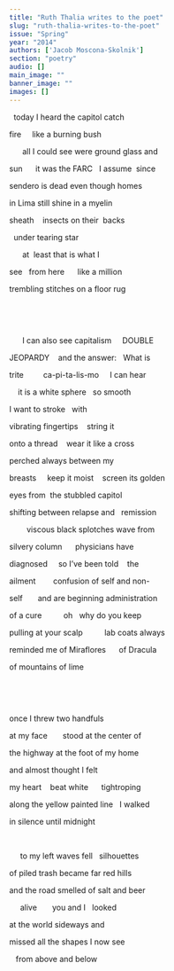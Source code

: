 ```yaml
---
title: "Ruth Thalia writes to the poet"
slug: "ruth-thalia-writes-to-the-poet"
issue: "Spring"
year: "2014"
authors: ['Jacob Moscona-Skolnik']
section: "poetry"
audio: []
main_image: ""
banner_image: ""
images: []
---
```

  today I heard the capitol catch

 fire     like a burning bush

       all I could see were ground glass and

 sun      it was the FARC   I assume  since

 sendero is dead even though homes 

 in Lima still shine in a myelin

 sheath    insects on their  backs

   under tearing star

       at  least that is what I 

 see   from here      like a million 

 trembling stitches on a floor rug    

  

  

       I can also see capitalism     DOUBLE 

 JEOPARDY    and the answer:   What is

 trite         ca-pi-ta-lis-mo     I can hear

     it is a white sphere   so smooth

 I want to stroke   with

 vibrating fingertips    string it  

 onto a thread    wear it like a cross 

 perched always between my 

 breasts     keep it moist    screen its golden

 eyes from  the stubbled capitol

 shifting between relapse and   remission

         viscous black splotches wave from

 silvery column      physicians have

 diagnosed     so I’ve been told    the

 ailment        confusion of self and non-

 self       and are beginning administration  

 of a cure          oh   why do you keep  

 pulling at your scalp          lab coats always

 reminded me of Miraflores      of Dracula

 of mountains of lime

  

  

 once I threw two handfuls

 at my face       stood at the center of

 the highway at the foot of my home

 and almost thought I felt

 my heart    beat white      tightroping

 along the yellow painted line   I walked

 in silence until midnight 

  

      to my left waves fell   silhouettes

 of piled trash became far red hills

 and the road smelled of salt and beer 

      alive       you and I   looked

 at the world sideways and

 missed all the shapes I now see

    from above and below

  

